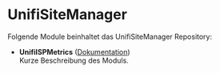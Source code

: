 # UnifiSiteManager

Folgende Module beinhaltet das UnifiSiteManager Repository:

- __UnifiISPMetrics__ ([Dokumentation](UnifiISPMetrics))  
	Kurze Beschreibung des Moduls.